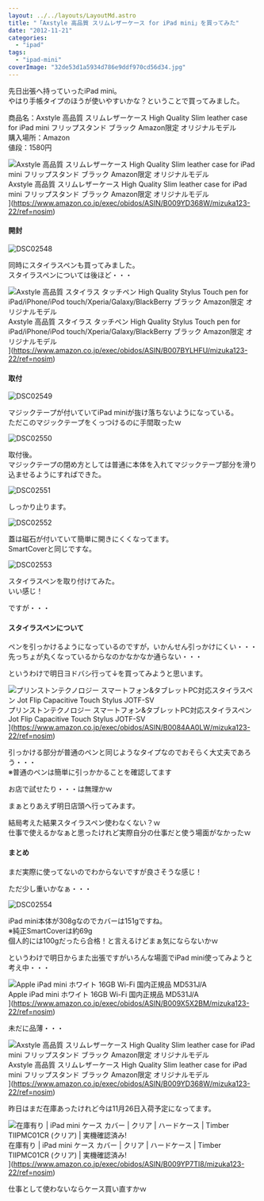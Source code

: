 ```yaml
---
layout: ../../layouts/LayoutMd.astro
title: "「Axstyle 高品質 スリムレザーケース for iPad mini」を買ってみた"
date: "2012-11-21"
categories: 
  - "ipad"
tags: 
  - "ipad-mini"
coverImage: "32de53d1a5934d786e9ddf970cd56d34.jpg"
---
```


先日出張へ持っていったiPad mini。  
やはり手帳タイプのほうが使いやすいかな？ということで買ってみました。

商品名：Axstyle 高品質 スリムレザーケース High Quality Slim leather case for iPad mini フリップスタンド ブラック Amazon限定 オリジナルモデル  
購入場所：Amazon  
値段：1580円

![Axstyle 高品質 スリムレザーケース High Quality Slim leather case for iPad mini フリップスタンド ブラック Amazon限定 オリジナルモデル](/archive/images/31QQ4GnI%2BcL._SL160_.jpg)  
Axstyle 高品質 スリムレザーケース High Quality Slim leather case for iPad mini フリップスタンド ブラック Amazon限定 オリジナルモデル  
](https://www.amazon.co.jp/exec/obidos/ASIN/B009YD368W/mizuka123-22/ref=nosim)

#### 開封

![DSC02548](/archive/images/DSC02548_thumb.jpg "DSC02548")


同時にスタイラスペンも買ってみました。  
スタイラスペンについては後ほど・・・

![Axstyle 高品質 スタイラス タッチペン High Quality Stylus Touch pen for iPad/iPhone/iPod touch/Xperia/Galaxy/BlackBerry ブラック Amazon限定 オリジナルモデル](/archive/images/31l-h8rZoYL._SL160_.jpg)  
Axstyle 高品質 スタイラス タッチペン High Quality Stylus Touch pen for iPad/iPhone/iPod touch/Xperia/Galaxy/BlackBerry ブラック Amazon限定 オリジナルモデル  
](https://www.amazon.co.jp/exec/obidos/ASIN/B007BYLHFU/mizuka123-22/ref=nosim)

#### 取付

![DSC02549](/archive/images/DSC02549_thumb.jpg "DSC02549")


マジックテープが付いていてiPad miniが抜け落ちないようになっている。  
ただこのマジックテープをくっつけるのに手間取ったｗ

![DSC02550](/archive/images/DSC02550_thumb.jpg "DSC02550")


取付後。  
マジックテープの閉め方としては普通に本体を入れてマジックテープ部分を滑り込ませるようにすればできた。

![DSC02551](/archive/images/DSC02551_thumb.jpg "DSC02551")


しっかり止ります。

![DSC02552](/archive/images/DSC02552_thumb.jpg "DSC02552")


蓋は磁石が付いていて簡単に開きにくくなってます。  
SmartCoverと同じですな。

![DSC02553](/archive/images/DSC02553_thumb.jpg "DSC02553")


スタイラスペンを取り付けてみた。  
いい感じ！

ですが・・・

#### スタイラスペンについて

ペンを引っかけるようになっているのですが，いかんせん引っかけにくい・・・  
先っちょが丸くなっているからなのかなかなか通らない・・・

というわけで明日ヨドバシ行って↓を買ってみようと思います。

![プリンストンテクノロジー スマートフォン&タブレットPC対応スタイラスペン Jot Flip Capacitive Touch Stylus JOTF-SV](/archive/images/318llvfwn2L._SL160_.jpg)  
プリンストンテクノロジー スマートフォン&タブレットPC対応スタイラスペン Jot Flip Capacitive Touch Stylus JOTF-SV  
](https://www.amazon.co.jp/exec/obidos/ASIN/B0084AA0LW/mizuka123-22/ref=nosim)

引っかける部分が普通のペンと同じようなタイプなのでおそらく大丈夫であろう・・・  
※普通のペンは簡単に引っかかることを確認してます

お店で試せたり・・・は無理かｗ

まぁとりあえず明日店頭へ行ってみます。

結局考えた結果スタイラスペン使わなくない？ｗ  
仕事で使えるかなぁと思ったけれど実際自分の仕事だと使う場面がなかったｗ

#### まとめ

まだ実際に使ってないのでわからないですが良さそうな感じ！

ただ少し重いかなぁ・・・

![DSC02554](/archive/images/DSC02554_thumb.jpg "DSC02554")


iPad mini本体が308gなのでカバーは151gですね。  
※純正SmartCoverは約69g  
個人的には100gだったら合格！と言えるけどまぁ気にならないかｗ

というわけで明日からまた出張ですがいろんな場面でiPad mini使ってみようと考え中・・・

![Apple iPad mini ホワイト 16GB Wi-Fi 国内正規品 MD531J/A](/archive/images/511BS3FLwrL._SL160_.jpg)  
Apple iPad mini ホワイト 16GB Wi-Fi 国内正規品 MD531J/A  
](https://www.amazon.co.jp/exec/obidos/ASIN/B009X5X2BM/mizuka123-22/ref=nosim)

未だに品薄・・・

![Axstyle 高品質 スリムレザーケース High Quality Slim leather case for iPad mini フリップスタンド ブラック Amazon限定 オリジナルモデル](/archive/images/31QQ4GnI%2BcL._SL160_.jpg)  
Axstyle 高品質 スリムレザーケース High Quality Slim leather case for iPad mini フリップスタンド ブラック Amazon限定 オリジナルモデル  
](https://www.amazon.co.jp/exec/obidos/ASIN/B009YD368W/mizuka123-22/ref=nosim)

昨日はまだ在庫あったけれど今は11月26日入荷予定になってます。

![在庫有り | iPad mini ケース カバー | クリア | ハードケース | Timber　 TIIPMC01CR (クリア) | 実機確認済み!](/archive/images/3132ZV-1fyL._SL160_.jpg)  
在庫有り | iPad mini ケース カバー | クリア | ハードケース | Timber　 TIIPMC01CR (クリア) | 実機確認済み!  
](https://www.amazon.co.jp/exec/obidos/ASIN/B009YP7TI8/mizuka123-22/ref=nosim)

仕事として使わないならケース買い直すかｗ
